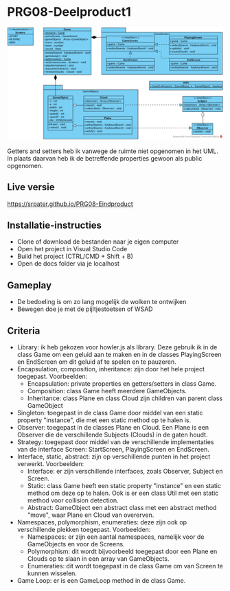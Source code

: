 # PRG08-Deelproduct1

![UML](uml.png?raw=true "UML")

Getters and setters heb ik vanwege de ruimte niet opgenomen in het UML. In plaats daarvan heb ik de betreffende properties gewoon als public opgenomen.

## Live versie
https://srpater.github.io/PRG08-Eindproduct

## Installatie-instructies

- Clone of download de bestanden naar je eigen computer
- Open het project in Visual Studio Code
- Build het project (CTRL/CMD + Shift + B)
- Open de docs folder via je localhost

## Gameplay

- De bedoeling is om zo lang mogelijk de wolken te ontwijken
- Bewegen doe je met de pijltjestoetsen of WSAD

## Criteria

- Library: ik heb gekozen voor howler.js als library. Deze gebruik ik in de class Game om een geluid aan te maken en in de classes PlayingScreen en EndScreen om dit geluid af te spelen en te pauzeren.
- Encapsulation, composition, inheritance: zijn door het hele project toegepast. Voorbeelden:
  - Encapsulation: private properties en getters/setters in class Game.
  - Composition: class Game heeft meerdere GameObjects.
  - Inheritance: class Plane en class Cloud zijn children van parent class GameObject
- Singleton: toegepast in de class Game door middel van een static property "instance", die met een static method op te halen is.
- Observer: toegepast in de classes Plane en Cloud. Een Plane is een Observer die de verschillende Subjects (Clouds) in de gaten houdt.
- Strategy: toegepast door middel van de verschillende implementaties van de interface Screen: StartScreen, PlayingScreen en EndScreen.
- Interface, static, abstract: zijn op verschillende punten in het project verwerkt. Voorbeelden:
  - Interface: er zijn verschillende interfaces, zoals Observer, Subject en Screen.
  - Static: class Game heeft een static property "instance" en een static method om deze op te halen. Ook is er een class Util met een static method voor collision detection.
  - Abstract: GameObject een abstract class met een abstract method "move", waar Plane en Cloud van overerven.
- Namespaces, polymorphism, enumeraties: deze zijn ook op verschillende plekken toegepast. Voorbeelden:
  - Namespaces: er zijn een aantal namespaces, namelijk voor de GameObjects en voor de Screens.
  - Polymorphism: dit wordt bijvoorbeeld toegepast door een Plane en Clouds op te slaan in een array van GameObjects.
  - Enumeraties: dit wordt toegepast in de class Game om van Screen te kunnen wisselen.
- Game Loop: er is een GameLoop method in de class Game.

